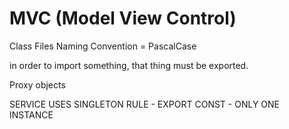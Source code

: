 # MVC (Model View Control)

Class Files Naming Convention = PascalCase

in order to import something, that thing must be exported.

Proxy objects 

SERVICE USES SINGLETON RULE - EXPORT CONST - ONLY ONE INSTANCE